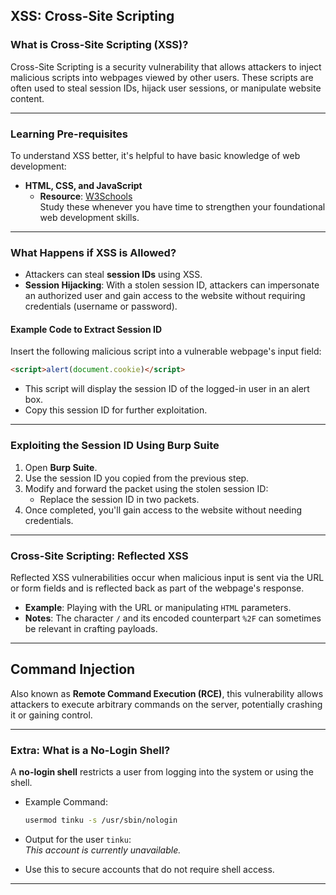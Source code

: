 ## **XSS: Cross-Site Scripting**

### **What is Cross-Site Scripting (XSS)?**

Cross-Site Scripting is a security vulnerability that allows attackers to inject malicious scripts into webpages viewed by other users. These scripts are often used to steal session IDs, hijack user sessions, or manipulate website content.

---

### **Learning Pre-requisites**

To understand XSS better, it's helpful to have basic knowledge of web development:

- **HTML, CSS, and JavaScript**
    - **Resource**: [W3Schools](https://www.w3schools.com/)  
        Study these whenever you have time to strengthen your foundational web development skills.

---

### **What Happens if XSS is Allowed?**

- Attackers can steal **session IDs** using XSS.
- **Session Hijacking**: With a stolen session ID, attackers can impersonate an authorized user and gain access to the website without requiring credentials (username or password).

#### **Example Code to Extract Session ID**

Insert the following malicious script into a vulnerable webpage's input field:

```html
<script>alert(document.cookie)</script>
```

- This script will display the session ID of the logged-in user in an alert box.
- Copy this session ID for further exploitation.

---

### **Exploiting the Session ID Using Burp Suite**

1. Open **Burp Suite**.
2. Use the session ID you copied from the previous step.
3. Modify and forward the packet using the stolen session ID:
    - Replace the session ID in two packets.
4. Once completed, you'll gain access to the website without needing credentials.

---

### **Cross-Site Scripting: Reflected XSS**

Reflected XSS vulnerabilities occur when malicious input is sent via the URL or form fields and is reflected back as part of the webpage's response.

- **Example**: Playing with the URL or manipulating `HTML` parameters.
- **Notes**: The character `/` and its encoded counterpart `%2F` can sometimes be relevant in crafting payloads.

---

## **Command Injection**

Also known as **Remote Command Execution (RCE)**, this vulnerability allows attackers to execute arbitrary commands on the server, potentially crashing it or gaining control.

---

### **Extra: What is a No-Login Shell?**

A **no-login shell** restricts a user from logging into the system or using the shell.

- Example Command:
    
    ```bash
    usermod tinku -s /usr/sbin/nologin
    ```
    
- Output for the user `tinku`:  
    _This account is currently unavailable._
- Use this to secure accounts that do not require shell access.

---